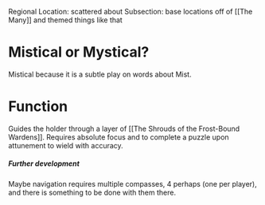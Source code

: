 Regional Location: scattered about
Subsection: base locations off of [[The Many]] and themed things like that

# Mistical or Mystical?
Mistical because it is a subtle play on words about Mist.
# Function
Guides the holder through a layer of [[The Shrouds of the Frost-Bound Wardens]]. Requires absolute focus and to complete a puzzle upon attunement to wield with accuracy.
##### Further development
Maybe navigation requires multiple compasses, 4 perhaps (one per player), and there is something to be done with them there.